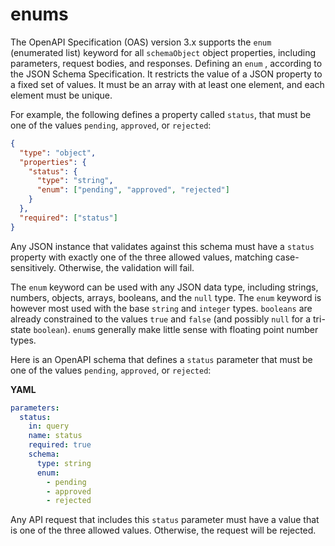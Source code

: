 # enums

The OpenAPI Specification (OAS) version 3.x supports the `enum` (enumerated list) keyword for all `schemaObject` object properties, including parameters, request bodies, and responses. Defining an `enum` , according to the JSON Schema Specification. It restricts the value of a JSON property to a fixed set of values. It must be an array with at least one element, and each element must be unique.

For example, the following defines a property called `status`, that must be one of the values `pending`, `approved`, or `rejected`:

```json
{
  "type": "object",
  "properties": {
    "status": {
      "type": "string",
      "enum": ["pending", "approved", "rejected"]
    }
  },
  "required": ["status"]
}

```

Any JSON instance that validates against this schema must have a `status` property with exactly one of the three allowed values, matching case-sensitively. Otherwise, the validation will fail.

The `enum` keyword can be used with any JSON data type, including strings, numbers, objects, arrays, booleans, and the `null` type. The `enum` keyword is however most used with the base `string` and `integer` types. `booleans` are already constrained to the values `true` and `false` (and possibly `null` for a tri-state `boolean`). `enum`s generally make little sense with floating point number types.

Here is an OpenAPI schema that defines a `status` parameter that must be one of the values `pending`, `approved`, or `rejected`:

**YAML**

```yaml
parameters:
  status:
    in: query
    name: status
    required: true
    schema:
      type: string
      enum:
        - pending
        - approved
        - rejected

```

Any API request that includes this `status` parameter must have a value that is one of the three allowed values. Otherwise, the request will be rejected.
